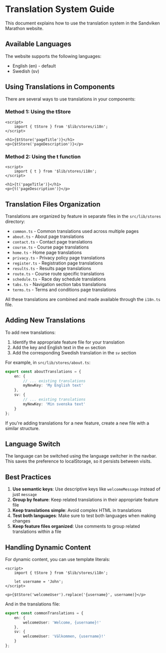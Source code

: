 # Translation System Guide

This document explains how to use the translation system in the Sandviken Marathon website.

## Available Languages

The website supports the following languages:

- English (en) - default
- Swedish (sv)

## Using Translations in Components

There are several ways to use translations in your components:

### Method 1: Using the tStore

```svelte
<script>
	import { tStore } from '$lib/stores/i18n';
</script>

<h1>{$tStore('pageTitle')}</h1>
<p>{$tStore('pageDescription')}</p>
```

### Method 2: Using the t function

```svelte
<script>
	import { t } from '$lib/stores/i18n';
</script>

<h1>{t('pageTitle')}</h1>
<p>{t('pageDescription')}</p>
```

## Translation Files Organization

Translations are organized by feature in separate files in the `src/lib/stores` directory:

- `common.ts` - Common translations used across multiple pages
- `about.ts` - About page translations
- `contact.ts` - Contact page translations
- `course.ts` - Course page translations
- `home.ts` - Home page translations
- `privacy.ts` - Privacy policy page translations
- `register.ts` - Registration page translations
- `results.ts` - Results page translations
- `route.ts` - Course route specific translations
- `schedule.ts` - Race day schedule translations
- `tabs.ts` - Navigation section tabs translations
- `terms.ts` - Terms and conditions page translations

All these translations are combined and made available through the `i18n.ts` file.

## Adding New Translations

To add new translations:

1. Identify the appropriate feature file for your translation
2. Add the key and English text in the `en` section
3. Add the corresponding Swedish translation in the `sv` section

For example, in `src/lib/stores/about.ts`:

```ts
export const aboutTranslations = {
	en: {
		// ... existing translations
		myNewKey: 'My English text'
	},
	sv: {
		// ... existing translations
		myNewKey: 'Min svenska text'
	}
};
```

If you're adding translations for a new feature, create a new file with a similar structure.

## Language Switch

The language can be switched using the language switcher in the navbar. This saves the preference to localStorage, so it persists between visits.

## Best Practices

1. **Use semantic keys**: Use descriptive keys like `welcomeMessage` instead of just `message`
2. **Group by feature**: Keep related translations in their appropriate feature file
3. **Keep translations simple**: Avoid complex HTML in translations
4. **Test both languages**: Make sure to test both languages when making changes
5. **Keep feature files organized**: Use comments to group related translations within a file

## Handling Dynamic Content

For dynamic content, you can use template literals:

```svelte
<script>
	import { tStore } from '$lib/stores/i18n';

	let username = 'John';
</script>

<p>{$tStore('welcomeUser').replace('{username}', username)}</p>
```

And in the translations file:

```ts
export const commonTranslations = {
	en: {
		welcomeUser: 'Welcome, {username}!'
	},
	sv: {
		welcomeUser: 'Välkommen, {username}!'
	}
};
```
